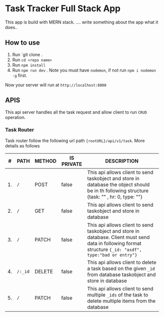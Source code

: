 # Task Tracker Full Stack App

This app is build with MERN stack.
.... write something about the app what it does..

## How to use

1. Run `git clone <put git path>.
2. Run `cd <repo name>`
3. Run `npm install`
4. Run `npm run dev` . Note you must have `nodemon`, if not run `npm i nodemon -g` first.

Now your server will run at `http://localhost:8000`

## APIS

This api server handles all the task request and allow client to run `CRUD`
operation.

### Task Router

Task router follow the following url path `{rootURL}/api/v1/task`. More details as follows

| #   | PATH    | METHOD | IS PRIVATE | DESCRIPTION                                                                                                                                               |
| --- | ------- | ------ | ---------- | --------------------------------------------------------------------------------------------------------------------------------------------------------- |
| 1.  | `/`     | POST   | false      | This api allows client to send taskobject and store in database the object should be in th following structure {task: "" , hr: 0, type: ""}               |
| 2.  | `/`     | GET    | false      | This api allows client to send taskobject and store in database                                                                                           |
| 3.  | `/`     | PATCH  | false      | This api allows client to send taskobject and store in database. Client must send data in following format structure `{_id: "asdf", type:"bad or entry"}` |
| 4.  | `/:_id` | DELETE | false      | This api allows client to delete a task based on the given `_id` from database taskobject and store in database                                           |
| 5.  | `/`     | PATCH  | false      | This api allows client to send multiple `_ids` of the task to delete multiple items from the database                                                     |
